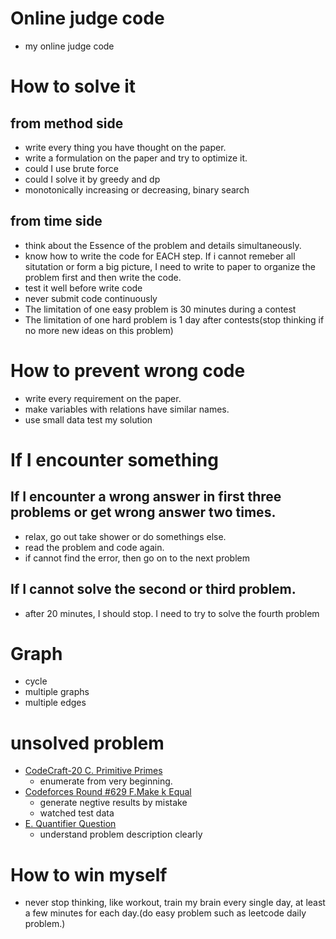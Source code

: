 # Online judge code
- my online judge code

# How to solve it

## from method side
- write every thing you have thought on the paper.
- write a formulation on the paper and try to optimize it.
- could I use brute force
- could I solve it by greedy and dp
- monotonically increasing or decreasing, binary search


## from time side
- think about the Essence of the problem and details simultaneously.
- know how to write the code for EACH step. If i cannot remeber all situtation or form a big picture, I need to write to paper to organize the problem first and then write the code.
- test it well before write code
- never submit code continuously
- The limitation of one easy problem is 30 minutes during a contest
- The limitation of one hard problem is 1 day after contests(stop thinking if no more new ideas on this problem)

# How to prevent wrong code
- write every requirement on the paper.
- make variables with relations have similar names.
- use small data test my solution



# If I encounter something
## If I encounter a wrong answer in first three problems or get wrong answer two times.
- relax, go out take shower or do somethings else.
- read the problem and code again.
- if cannot find the error, then go on to the next problem

## If I cannot solve the second or third problem.
- after 20 minutes, I should stop. I need to try to solve the fourth problem 


# Graph

- cycle
- multiple graphs
- multiple edges


# unsolved problem
- [CodeCraft-20 C. Primitive Primes](https://codeforces.com/contest/1316/problem/C)
	- enumerate from very beginning. 
- [Codeforces Round #629 F.Make k Equal](https://codeforces.com/contest/1328/problem/F) 
	- generate negtive results by mistake
	- watched test data
- [E. Quantifier Question](https://codeforces.com/contest/1345/problem/E)
	- understand problem description clearly

# How to win myself
- never stop thinking, like workout, train my brain every single day, at least a few minutes for each day.(do easy problem such as leetcode daily problem.)


